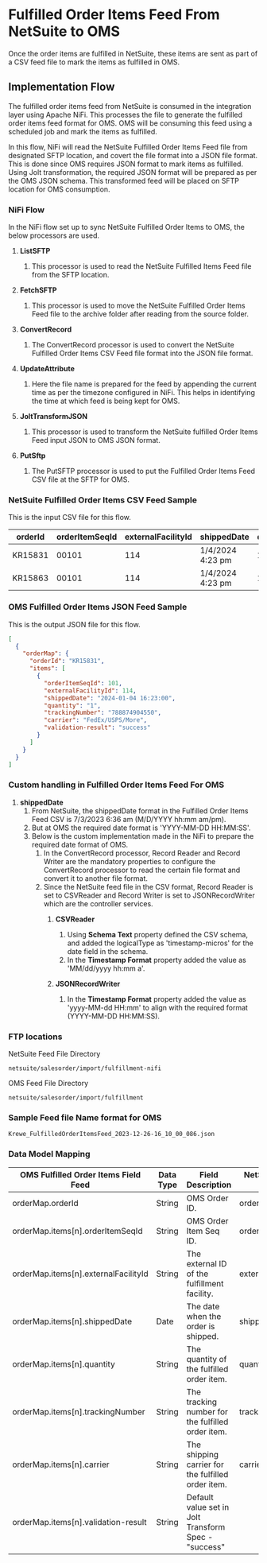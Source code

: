 # Fulfilled Order Items Feed From NetSuite to OMS

Once the order items are fulfilled in NetSuite, these items are sent as part of a CSV feed file to mark the items as fulfilled in OMS.

## Implementation Flow 

The fulfilled order items feed from NetSuite is consumed in the integration layer using Apache NiFi. This processes the file to generate the fulfilled order items feed format for OMS. OMS will be consuming this feed using a scheduled job and mark the items as fulfilled. 

In this flow, NiFi will read the NetSuite Fulfilled Order Items Feed file from designated SFTP location, and covert the file format into a JSON file format. This is done since OMS requires JSON format to mark items as fulfilled. Using Jolt transformation, the required JSON format will be prepared as per the OMS JSON schema. This transformed feed will be placed on SFTP location for OMS consumption.

### NiFi Flow

In the NiFi flow set up to sync NetSuite Fulfilled Order Items to OMS, the below processors are used.
 
1. **ListSFTP**
    1. This processor is used to read the NetSuite Fulfilled Items Feed file from the SFTP location.

2. **FetchSFTP**
    1. This processor is used to move the NetSuite Fulfilled Order Items Feed file to the archive folder after reading from the source folder.

3. **ConvertRecord**
    1. The ConvertRecord processor is used to convert the NetSuite Fulfilled Order Items CSV Feed file format into the JSON file format.
       
4. **UpdateAttribute**
    1. Here the file name is prepared for the feed by appending the current time as per the timezone configured in NiFi. This helps in identifying the time at which feed is being kept for OMS.
       
5. **JoltTransformJSON**
    1. This processor is used to transform the NetSuite fulfilled Order Items Feed input JSON to OMS JSON format.
       
6. **PutSftp**
    1. The PutSFTP processor is used to put the Fulfilled Order Items Feed CSV file at the SFTP for OMS.


### NetSuite Fulfilled Order Items CSV Feed Sample

This is the input CSV file for this flow.

| orderId | orderItemSeqId| externalFacilityId | shippedDate      | quantity | trackingNumber  | carrier          |
|---------|----------------|-------------------|------------------|----------|-----------------|------------------|
| KR15831 | 00101          | 114               | 1/4/2024 4:23 pm | 1        | 788874904550    | FedEx/USPS/More  |
| KR15863 | 00101          | 114               | 1/4/2024 4:23 pm | 1        | 788874909150    | FedEx/USPS/More  |

### OMS Fulfilled Order Items JSON Feed Sample

This is the output JSON file for this flow.

```json
[
  {
    "orderMap": {
      "orderId": "KR15831",
      "items": [
        {
          "orderItemSeqId": 101,
          "externalFacilityId": 114,
          "shippedDate": "2024-01-04 16:23:00",
          "quantity": "1",
          "trackingNumber": "788874904550",
          "carrier": "FedEx/USPS/More",
          "validation-result": "success"
        }
      ]
    }
  }
]
```

### Custom handling in Fulfilled Order Items Feed For OMS

1. **shippedDate**
   1. From NetSuite, the shippedDate format in the Fulfilled Order Items Feed CSV is 7/3/2023 6:36 am (M/D/YYYY hh:mm am/pm).
   2. But at OMS the required date format is 'YYYY-MM-DD HH:MM:SS'.
   3. Below is the custom implementation made in the NiFi to prepare the required date format of OMS.
      1. In the ConvertRecord processor, Record Reader and Record Writer are the mandatory properties to configure the ConvertRecord processor to read the certain file format and convert it to another file format.   
      2. Since the NetSuite feed file in the CSV format, Record Reader is set to CSVReader and Record Writer is set to JSONRecordWriter which are the controller services.
         1. **CSVReader** 
            1. Using **Schema Text** property defined the CSV schema, and added the logicalType as 'timestamp-micros' for the date field in the schema.
            2. In the **Timestamp Format** property added the value as 'MM/dd/yyyy hh:mm a'.
            
         2. **JSONRecordWriter**
            1. In the **Timestamp Format** property added the value as 'yyyy-MM-dd HH:mm' to align with the required format (YYYY-MM-DD HH:MM:SS).

### FTP locations

NetSuite Feed File Directory

```text
netsuite/salesorder/import/fulfillment-nifi
```

OMS Feed File Directory

```text
netsuite/salesorder/import/fulfillment
```

### Sample Feed file Name format for OMS

```text
Krewe_FulfilledOrderItemsFeed_2023-12-26-16_10_00_086.json
```

### Data Model Mapping

| OMS Fulfilled Order Items Field Feed | Data Type |  Field Description                                | NetSuite Feed Field  |
|---------------------|-----------|------------------------------------------------------|--------------------|
| orderMap.orderId             | String    | OMS Order ID.                                        | orderId            |
| orderMap.items[n].orderItemSeqId      | String    | OMS Order Item Seq ID.          | orderItemSeqId     |
| orderMap.items[n].externalFacilityId  | String    | The external ID of the fulfillment facility.             | externalFacilityId |
| orderMap.items[n].shippedDate         | Date      | The date when the order is shipped.                  | shippedDate        |
| orderMap.items[n].quantity            | String    | The quantity of the fulfilled order item.                       | quantity           |
| orderMap.items[n].trackingNumber      | String    | The tracking number for the fulfilled order item.            | trackingNumber     |
| orderMap.items[n].carrier             | String    | The shipping carrier for the fulfilled order item. | carrier            |
| orderMap.items[n].validation-result   | String    | Default value set in Jolt Transform Spec - "success" |          |

